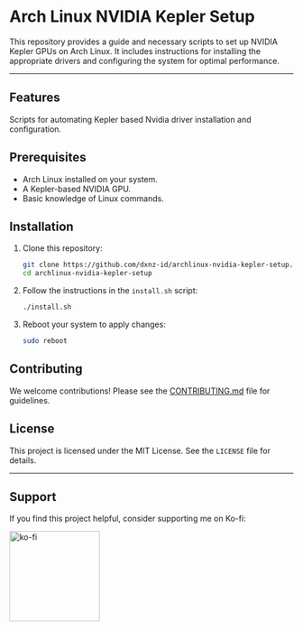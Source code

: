 # Arch Linux NVIDIA Kepler Setup

This repository provides a guide and necessary scripts to set up NVIDIA Kepler GPUs on Arch Linux. It includes instructions for installing the appropriate drivers and configuring the system for optimal performance.

---

## Features

Scripts for automating Kepler based Nvidia driver installation and configuration.

## Prerequisites

- Arch Linux installed on your system.
- A Kepler-based NVIDIA GPU.
- Basic knowledge of Linux commands.

## Installation

1. Clone this repository:

   ```bash
   git clone https://github.com/dxnz-id/archlinux-nvidia-kepler-setup.git
   cd archlinux-nvidia-kepler-setup
   ```

2. Follow the instructions in the `install.sh` script:

   ```bash
   ./install.sh
   ```

3. Reboot your system to apply changes:
   ```bash
   sudo reboot
   ```

## Contributing

We welcome contributions! Please see the [CONTRIBUTING.md](CONTRIBUTING.md) file for guidelines.

## License

This project is licensed under the MIT License. See the `LICENSE` file for details.

---

## Support

If you find this project helpful, consider supporting me on Ko-fi:

<a href="https://www.ko-fi.com/dxnzid">
<img src="https://cdn.ko-fi.com/cdn/kofi3.png?v=3" width="160" alt="ko-fi" />
</a>
